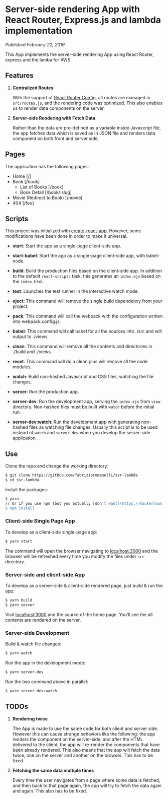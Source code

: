 # Server-side rendering App with React Router, Express.js and lambda implementation

*Published February 22, 2019*

This App implements the server-side rendering App using React Router, express and the lamba for AWS.

## Features
1. **Centralized Routes**

	With the support of [React Router Config](https://github.com/ReactTraining/react-router/tree/master/packages/react-router-config), all routes are managed in `src/routes.js`, and the rendering code was optimized. This also enables us to render data components on the server.

2. **Server-side Rendering with Fetch Data**

	Rather than the data are pre-defined as a variable inside Javascript file, the app fetches data which is saved as in JSON file and renders data component on both front and server side.

## Pages
The application has the following pages.
- Home [/]
- Book [/book]
	- List of Books [/book]
	- Book Detail [/book/:slug]
- Movie (Redirect to Book) [/movie]
- 404 [/foo]

## Scripts
This project was initialized with [create-react-app](https://github.com/facebookincubator/create-react-app). However, some modifications have been done in order to make it universal.

- **start**: Start the app as a single-page client-side app.

- **start-babel**: Start the app as a single-page client-side app, with babel-node.

- **build**: Build the production files based on the client-side app. In addition to the default `react-scripts` task, this generates an `index.ejs` based on the `index.html`.

- **test**: Launches the test runner in the interactive watch mode.

- **eject**: This command will remove the single build dependency from your project.

- **pack**: This command will call the webpack with the configuration written into webpack.config.js.

- **babel**: This command will call babel for all the sources into ./src and will output to ./views.

- **clean**: This command will remove all the contents and directories in ./build and ./views.

- **reset**: This command will do a clean plus will remove all the node modules.

- **watch**: Build non-hashed Javascript and CSS files, watching the file changes.

- **server**: Run the production app.

- **server-dev**: Run the development app, serving the `index.ejs` from `view` directory. Non-hashed files must be built with `watch` before the initial run.

- **server-dev:watch**: Run the development app with generating non-hashed files as watching file changes. Usually this script is to be used instead of `watch` and `server-dev` when you develop the server-side application.

## Use
Clone the repo and change the working directory:
```bash
$ git clone https://github.com/fabrizioromanelli/ssr-lambda
$ cd ssr-lambda
```
Install the packages:
```bash
$ yarn
// Or if you use npm (but you actually [don't want](https://hackernoon.com/im-harvesting-credit-card-numbers-and-passwords-from-your-site-here-s-how-9a8cb347c5b5) to use it):
$ npm install
```

### Client-side Single Page App
To develop as a client-side single-page app:
```bash
$ yarn start
```
The command will open the browser navigating to [localhost:3000](http://localhost:3000) and the browser will be refreshed  every time you modify the files under `src` directory.

### Server-side and client-side App
To develop as a server-side & client-side rendered page, just build & run the app:
```bash
$ yarn build
$ yarn server
```

Visit [localhost:3000](http://localhost:3000) and the source of the home page. You’ll see the all contents are rendered on the server.

### Server-side Development
Build & watch file changes:
```bash
$ yarn watch
```

Run the app in the development mode:
```bash
$ yarn server-dev
```

Run the two command above in parallel:
```bash
$ yarn server-dev:watch
```

## TODOs
1. **Rendering twice**

	The App is made to use the same code for both client and server side. However this can cause strange behaviors like the following: the app renders the component on the server-side, and after the HTML delivered to the client, the app will re-render the components that have been already rendered. This also means that the app will fetch the data twice, one on the server and another on the browser. This has to be fixed.

2. **Fetching the same data multiple times**

	Every time the user navigates from a page where some data is fetched, and then back to that page again, the app will try to fetch the data again and again. This also has to be fixed.
